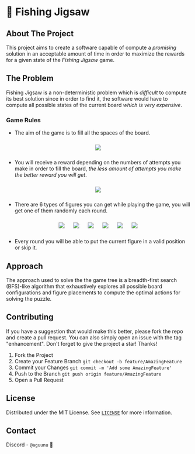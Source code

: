 # 🎣 Fishing Jigsaw
## About The Project
This project aims to create a software capable of compute a *promising* solution in an acceptable amount of time in order to maximize the rewards for a given state of the *Fishing Jigsaw* game.

## The Problem
Fishing Jigsaw is a non-deterministic problem which is *difficult* to compute its best solution since in order to find it, the software would have to compute all possible states of the current board *which is very expensive*.

### Game Rules
- The aim of the game is to fill all the spaces of the board.

<div align="center">
    <image style="padding: 10px" src="https://user-images.githubusercontent.com/85197622/216485215-8c295180-79cb-40d2-9acb-e6f6a95eefa0.png">
</div>

- You will receive a reward depending on the numbers of attempts you make in order to fill the board, *the less amount of attempts you make the better reward you will get*.

<div align="center">
    <image style="padding: 10px" src="https://user-images.githubusercontent.com/85197622/216482405-c386403a-5bfc-429f-b9df-4cff9620fe79.png">
</div>

- There are 6 types of figures you can get while playing the game, you will get one of them randomly each round.

<div align="center">
    <image style="padding: 10px" src="https://user-images.githubusercontent.com/85197622/216482399-91f0cb97-8adc-464f-9c4b-f3640e1d18d3.png">
    <image style="padding: 10px" src="https://user-images.githubusercontent.com/85197622/216482401-839f1e99-791f-46fa-9c58-6b84e1d087a6.png">
    <image style="padding: 10px" src="https://user-images.githubusercontent.com/85197622/216482402-68251aa7-7a5e-488d-97e8-c088c86ae211.png">
    <image style="padding: 10px" src="https://user-images.githubusercontent.com/85197622/216482403-a1aa4bc3-04e4-473e-8376-8d039d847fbd.png">
    <image style="padding: 10px" src="https://user-images.githubusercontent.com/85197622/216482408-c9092625-5b6d-4b20-a86d-70450abb719c.png">
    <image style="padding: 10px" src="https://user-images.githubusercontent.com/85197622/216482411-224666be-cfbb-4b96-8863-ce0bc0046117.png">
</div>

- Every round you will be able to put the current figure in a valid position or skip it.

## Approach
The approach used to solve the the game tree is a breadth-first search (BFS)-like algorithm that exhaustively explores all possible board configurations and figure placements to compute the optimal actions for solving the puzzle.

## Contributing
If you have a suggestion that would make this better, please fork the repo and create a pull request. You can also simply open an issue with the tag "enhancement". Don't forget to give the project a star! Thanks!

1. Fork the Project
2. Create your Feature Branch `git checkout -b feature/AmazingFeature`
3. Commit your Changes `git commit -m 'Add some AmazingFeature'`
4. Push to the Branch `git push origin feature/AmazingFeature`
5. Open a Pull Request

## License
Distributed under the MIT License. See [`LICENSE`](LICENSE) for more information.

## Contact
Discord - `@aguunu` 💖
